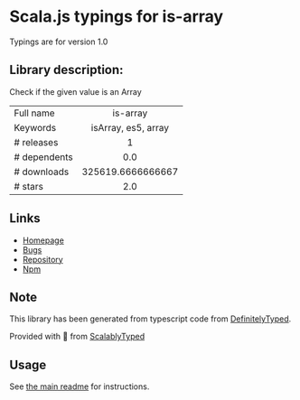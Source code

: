 
# Scala.js typings for is-array

Typings are for version 1.0

## Library description:
Check if the given value is an Array

|                    |                 |
| ------------------ | :-------------: |
| Full name          | is-array |
| Keywords           | isArray, es5, array |
| # releases         | 1 |
| # dependents       | 0.0 |
| # downloads        | 325619.6666666667 |
| # stars            | 2.0 |

## Links
- [Homepage](https://github.com/retrofox/is-array)
- [Bugs](https://github.com/retrofox/is-array/issues)
- [Repository](https://github.com/retrofox/is-array)
- [Npm](https://www.npmjs.com/package/is-array)
    


## Note
This library has been generated from typescript code from [DefinitelyTyped](https://definitelytyped.org).

Provided with :purple_heart: from [ScalablyTyped](https://github.com/oyvindberg/ScalablyTyped)

## Usage
See [the main readme](../../readme.md) for instructions.


